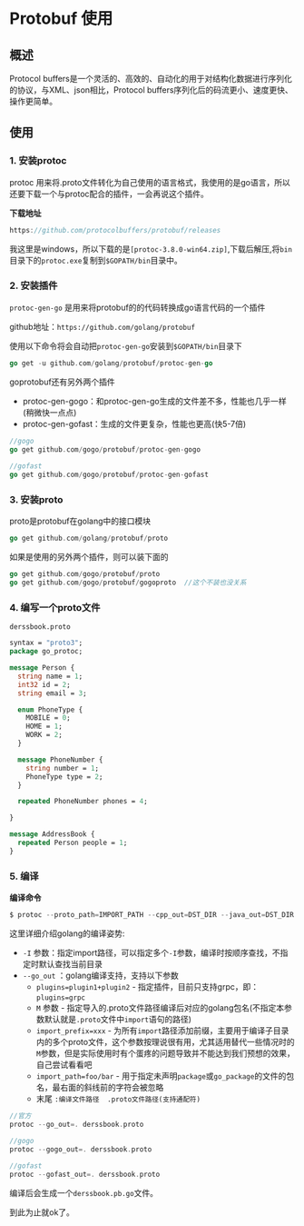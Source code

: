 # Protobuf 使用

## 概述

Protocol buffers是一个灵活的、高效的、自动化的用于对结构化数据进行序列化的协议，与XML、json相比，Protocol buffers序列化后的码流更小、速度更快、操作更简单。

## 使用

### 1. 安装protoc

protoc 用来将.proto文件转化为自己使用的语言格式，我使用的是go语言，所以还要下载一个与protoc配合的插件，一会再说这个插件。

**下载地址**

```go
https://github.com/protocolbuffers/protobuf/releases
```

我这里是windows，所以下载的是`[protoc-3.8.0-win64.zip]`,下载后解压,将`bin`目录下的`protoc.exe`复制到`$GOPATH/bin`目录中。

### 2. 安装插件

`protoc-gen-go` 是用来将protobuf的的代码转换成go语言代码的一个插件

github地址：`https://github.com/golang/protobuf`

使用以下命令将会自动把`protoc-gen-go`安装到`$GOPATH/bin`目录下

```go
go get -u github.com/golang/protobuf/protoc-gen-go
```

goprotobuf还有另外两个插件

- protoc-gen-gogo：和protoc-gen-go生成的文件差不多，性能也几乎一样(稍微快一点点)
- protoc-gen-gofast：生成的文件更复杂，性能也更高(快5-7倍)

```go
//gogo
go get github.com/gogo/protobuf/protoc-gen-gogo
 
//gofast
go get github.com/gogo/protobuf/protoc-gen-gofast
```

### 3. 安装proto

proto是protobuf在golang中的接口模块

```go
go get github.com/golang/protobuf/proto
```

如果是使用的另外两个插件，则可以装下面的

```go
go get github.com/gogo/protobuf/proto
go get github.com/gogo/protobuf/gogoproto  //这个不装也没关系
```



### 4. 编写一个proto文件

`derssbook.proto`

```protobuf
syntax = "proto3";
package go_protoc;

message Person {
  string name = 1;
  int32 id = 2;
  string email = 3;

  enum PhoneType {
    MOBILE = 0;
    HOME = 1;
    WORK = 2;
  }

  message PhoneNumber {
    string number = 1;
    PhoneType type = 2;
  }

  repeated PhoneNumber phones = 4;

}

message AddressBook {
  repeated Person people = 1;
}
```

### 5. 编译

**编译命令**

```go
$ protoc --proto_path=IMPORT_PATH --cpp_out=DST_DIR --java_out=DST_DIR --python_out=DST_DIR --go_out=DST_DIR --ruby_out=DST_DIR --javanano_out=DST_DIR --objc_out=DST_DIR --csharp_out=DST_DIR path/to/file.proto
```

这里详细介绍golang的编译姿势:

- `-I` 参数：指定import路径，可以指定多个`-I`参数，编译时按顺序查找，不指定时默认查找当前目录
- `--go_out` ：golang编译支持，支持以下参数
  - `plugins=plugin1+plugin2` - 指定插件，目前只支持grpc，即：`plugins=grpc`
  - `M` 参数 - 指定导入的.proto文件路径编译后对应的golang包名(不指定本参数默认就是`.proto`文件中`import`语句的路径)
  - `import_prefix=xxx` - 为所有`import`路径添加前缀，主要用于编译子目录内的多个proto文件，这个参数按理说很有用，尤其适用替代一些情况时的`M`参数，但是实际使用时有个蛋疼的问题导致并不能达到我们预想的效果，自己尝试看看吧
  - `import_path=foo/bar` - 用于指定未声明`package`或`go_package`的文件的包名，最右面的斜线前的字符会被忽略
  - 末尾 `:编译文件路径  .proto文件路径(支持通配符)`





```go
//官方
protoc --go_out=. derssbook.proto

//gogo
protoc --gogo_out=. derssbook.proto
 
//gofast
protoc --gofast_out=. derssbook.proto
```

编译后会生成一个`derssbook.pb.go`文件。

到此为止就ok了。

